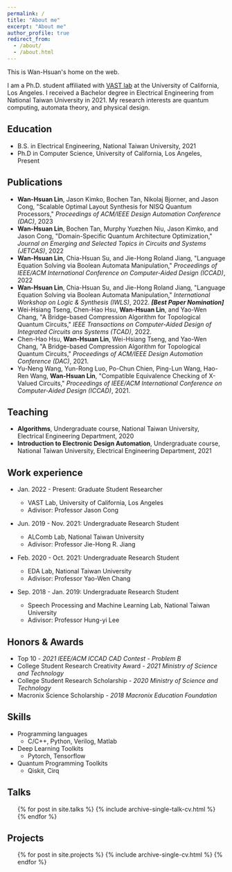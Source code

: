 ```yaml
---
permalink: /
title: "About me"
excerpt: "About me"
author_profile: true
redirect_from: 
  - /about/
  - /about.html
---
```


This is Wan-Hsuan's home on the web.

I am a Ph.D. student affiliated with [VAST lab](https://vast.cs.ucla.edu) at the University of California, Los Angeles. I received a Bachelor degree in Electrical Engineering from National Taiwan University in 2021. My research interests are quantum computing, automata theory, and physical design.



<!-- [PDF](/files/CHENCHIA_CV.pdf){: .btn} -->

## Education
* B.S. in Electrical Engineering, National Taiwan University, 2021
* Ph.D in Computer Science, University of California, Los Angeles, Present

## Publications
  * **Wan-Hsuan Lin**, Jason Kimko, Bochen Tan, Nikolaj Bjorner, and Jason Cong, "Scalable Optimal Layout Synthesis for NISQ Quantum Processors," *Proceedings of ACM/IEEE Design Automation Conference (DAC)*, 2023
  * **Wan-Hsuan Lin**, Bochen Tan, Murphy Yuezhen Niu, Jason Kimko, and Jason Cong, "Domain-Specific Quantum Architecture Optimization," *Journal on Emerging and Selected Topics in Circuits and Systems (JETCAS)*, 2022
  * **Wan-Hsuan Lin**, Chia-Hsuan Su, and Jie-Hong Roland Jiang, "Language Equation Solving via Boolean Automata Manipulation," *Proceedings of IEEE/ACM International Conference on Computer-Aided Design (ICCAD)*, 2022
  * **Wan-Hsuan Lin**, Chia-Hsuan Su, and Jie-Hong Roland Jiang, "Language Equation Solving via Boolean Automata Manipulation," *International Workshop on Logic & Synthesis (IWLS)*, 2022. ***[Best Paper Nomination]***
  * Wei-Hsiang Tseng, Chen-Hao Hsu, **Wan-Hsuan Lin**, and Yao-Wen Chang, "A Bridge-based Compression Algorithm for Topological Quantum Circuits," *IEEE Transactions on Computer-Aided Design of Integrated Circuits ans Systems (TCAD)*, 2022. 
  * Chen-Hao Hsu, **Wan-Hsuan Lin**, Wei-Hsiang Tseng, and Yao-Wen Chang, "A Bridge-based Compression Algorithm for Topological Quantum Circuits," *Proceedings of ACM/IEEE Design Automation Conference (DAC)*, 2021. 
  * Yu-Neng Wang, Yun-Rong Luo, Po-Chun Chien, Ping-Lun Wang, Hao-Ren Wang, **Wan-Hsuan Lin**, "Compatible Equivalence Checking of X-Valued Circuits," *Proceedings of IEEE/ACM International Conference on Computer-Aided Design (ICCAD)*, 2021. 

## Teaching
  * **Algorithms**, Undergraduate course, National Taiwan University, Electrical Engineering Department, 2020
  * **Introduction to Electronic Design Automation**, Undergraduate course, National Taiwan University, Electrical Engineering Department, 2021

## Work experience
* Jan. 2022 - Present: Graduate Student Researcher
  * VAST Lab, University of California, Los Angeles
  * Adivisor: Professor Jason Cong

* Jun. 2019 - Nov. 2021: Undergraduate Research Student
  * ALComb Lab, National Taiwan University
  * Adivisor: Professor Jie-Hong R. Jiang

* Feb. 2020 - Oct. 2021: Undergraduate Research Student
  * EDA Lab, National Taiwan University
  * Adivisor: Professor Yao-Wen Chang

* Sep. 2018 - Jan. 2019: Undergraduate Research Student
  * Speech Processing and Machine Learning Lab, National Taiwan University
  * Adivisor: Professor Hung-yi Lee

## Honors & Awards
* Top 10 - *2021 IEEE/ACM ICCAD CAD Contest - Problem B*
* College Student Research Creativity Award - *2021 Ministry of Science and Technology*
* College Student Research Scholarship - *2020 Ministry of Science and Technology*
* Macronix Science Scholarship - *2018 Macronix Education Foundation*

## Skills
* Programming languages
  * C/C++, Python, Verilog, Matlab
* Deep Learning Toolkits 
  * Pytorch, Tensorflow
* Quantum Programming Toolkits
  * Qiskit, Cirq


## Talks
  <ul>{% for post in site.talks %}
    {% include archive-single-talk-cv.html %}
  {% endfor %}</ul>

## Projects
  <ul>{% for post in site.projects %}
    {% include archive-single-cv.html %}
  {% endfor %}</ul>

  
<!-- Service and leadership
======
* Currently signed in to 43 different slack teams -->

